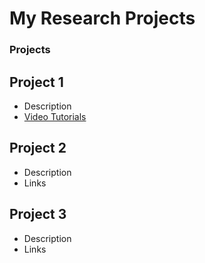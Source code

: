 # My Research Projects

### Projects

## Project 1
- Description
- [Video Tutorials](https://www.youtube.com/watch?v=ExpD-FKXsrI)

## Project 2
- Description
- Links

## Project 3
- Description
- Links
